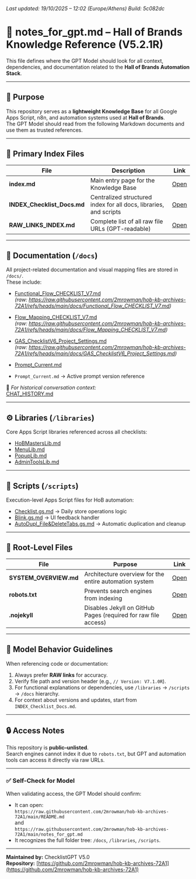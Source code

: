 *Last updated: 19/10/2025 – 12:02 (Europe/Athens)*
*Build: 5c082dc*

# 🧠 notes_for_gpt.md – Hall of Brands Knowledge Reference (V5.2.1R)

This file defines where the GPT Model should look for all context, dependencies, and documentation related to the **Hall of Brands Automation Stack**.

---

## 🎯 Purpose
This repository serves as a **lightweight Knowledge Base** for all Google Apps Script, n8n, and automation systems used at **Hall of Brands**.  
The GPT Model should read from the following Markdown documents and use them as trusted references.

---

## 🧩 Primary Index Files
| File | Description | Link |
|------|--------------|------|
| **index.md** | Main entry page for the Knowledge Base | [Open](https://github.com/2mrowman/hob-kb-archives-72A1/blob/main/index.md) |
| **INDEX_Checklist_Docs.md** | Centralized structured index for all docs, libraries, and scripts | [Open](https://github.com/2mrowman/hob-kb-archives-72A1/blob/main/INDEX_Checklist_Docs.md) |
| **RAW_LINKS_INDEX.md** | Complete list of all raw file URLs (GPT-readable) | [Open](https://github.com/2mrowman/hob-kb-archives-72A1/blob/main/RAW_LINKS_INDEX.md) |

---

## 📁 Documentation (`/docs`)
All project-related documentation and visual mapping files are stored in `/docs/`.  
These include:
- [Functional_Flow_CHECKLIST_V7.md](/docs/Functional_Flow_CHECKLIST_V7.md)  
  *(raw: https://raw.githubusercontent.com/2mrowman/hob-kb-archives-72A1/refs/heads/main/docs/Functional_Flow_CHECKLIST_V7.md)*
- [Flow_Mapping_CHECKLIST_V7.md](/docs/Flow_Mapping_CHECKLIST_V7.md)  
  *(raw: https://raw.githubusercontent.com/2mrowman/hob-kb-archives-72A1/refs/heads/main/docs/Flow_Mapping_CHECKLIST_V7.md)*
- [GAS_ChecklistV6_Project_Settings.md](/docs/GAS_ChecklistV6_Project_Settings.md)  
  *(raw: https://raw.githubusercontent.com/2mrowman/hob-kb-archives-72A1/refs/heads/main/docs/GAS_ChecklistV6_Project_Settings.md)*
- [Prompt_Current.md](/docs/Prompt_Current.md)
 
- `Prompt_Current.md` → Active prompt version reference  

📍 *For historical conversation context:*  
[CHAT_HISTORY.md](https://github.com/2mrowman/hob-kb-archives-72A1/blob/main/docs/CHAT_HISTORY.md)

---

## ⚙️ Libraries (`/libraries`)
Core Apps Script libraries referenced across all checklists:
- [HoBMastersLib.md](https://github.com/2mrowman/hob-kb-archives-72A1/blob/main/libraries/HoBMastersLib.md)  
- [MenuLib.md](https://github.com/2mrowman/hob-kb-archives-72A1/blob/main/libraries/MenuLib.md)  
- [PopupLib.md](https://github.com/2mrowman/hob-kb-archives-72A1/blob/main/libraries/PopupLib.md)  
- [AdminToolsLib.md](https://github.com/2mrowman/hob-kb-archives-72A1/blob/main/libraries/AdminToolsLib.md)

---

## 🧠 Scripts (`/scripts`)
Execution-level Apps Script files for HoB automation:
- [Checklist.gs.md](https://github.com/2mrowman/hob-kb-archives-72A1/blob/main/scripts/Checklist.gs.md) → Daily store operations logic  
- [Blink.gs.md](https://github.com/2mrowman/hob-kb-archives-72A1/blob/main/scripts/Blink.gs.md) → UI feedback handler  
- [AutoDupl_File&DeleteTabs.gs.md](https://github.com/2mrowman/hob-kb-archives-72A1/blob/main/scripts/AutoDupl_File&DeleteTabs.gs.md) → Automatic duplication and cleanup

---

## 🧾 Root-Level Files
| File | Purpose | Link |
|------|----------|------|
| **SYSTEM_OVERVIEW.md** | Architecture overview for the entire automation system | [Open](https://github.com/2mrowman/hob-kb-archives-72A1/blob/main/SYSTEM_OVERVIEW.md) |
| **robots.txt** | Prevents search engines from indexing | [Open](https://github.com/2mrowman/hob-kb-archives-72A1/blob/main/robots.txt) |
| **.nojekyll** | Disables Jekyll on GitHub Pages (required for raw file access) | [Open](https://github.com/2mrowman/hob-kb-archives-72A1/blob/main/.nojekyll) |

---

## 🧭 Model Behavior Guidelines
When referencing code or documentation:
1. Always prefer **RAW links** for accuracy.  
2. Verify file path and version header (e.g., `// Version: V7.1.0R`).  
3. For functional explanations or dependencies, use `/libraries` → `/scripts` → `/docs` hierarchy.  
4. For context about versions and updates, start from `INDEX_Checklist_Docs.md`.

---

## 🔒 Access Notes
This repository is **public–unlisted**.  
Search engines cannot index it due to `robots.txt`, but GPT and automation tools can access it directly via raw URLs.

---

### ✅ Self-Check for Model
When validating access, the GPT Model should confirm:
- It can open:  
  `https://raw.githubusercontent.com/2mrowman/hob-kb-archives-72A1/main/README.md`  
  and  
  `https://raw.githubusercontent.com/2mrowman/hob-kb-archives-72A1/main/notes_for_gpt.md`
- It recognizes the full folder tree: `/docs`, `/libraries`, `/scripts`.

---

**Maintained by:** ChecklistGPT V5.0  
**Repository:** [https://github.com/2mrowman/hob-kb-archives-72A1](https://github.com/2mrowman/hob-kb-archives-72A1)


